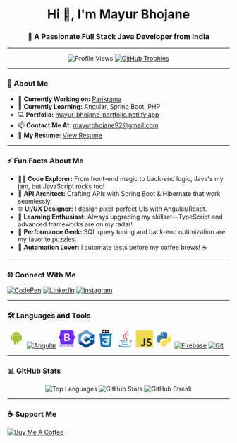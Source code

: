 <h1 align="center">Hi 👋, I'm Mayur Bhojane</h1>
<h3 align="center">🚀 A Passionate Full Stack Java Developer from India</h3>

---

<p align="center">
  <img src="https://komarev.com/ghpvc/?username=mayurbhojane37&label=Profile%20views&color=0e75b6&style=flat" alt="Profile Views" />  
  <a href="https://github.com/ryo-ma/github-profile-trophy"><img src="https://github-profile-trophy.vercel.app/?username=mayurbhojane37&theme=dracula&margin-w=15" alt="GitHub Trophies" /></a>
</p>

---

### 🌟 About Me

- 🔭 **Currently Working on:** [Parikrama](https://webwowpreview.com/parikarama/)
- 🌱 **Currently Learning:** Angular, Spring Boot, PHP
- 💻 **Portfolio:** [mayur-bhojane-portfolio.netlify.app](https://mayur-bhojane-portfolio.netlify.app/)
- 📫 **Contact Me At:** mayurbhojane92@gmail.com
- 📄 **My Resume:** [View Resume](https://drive.google.com/file/d/1-fBuUx5gEeOxQISnD9O85z2vBhI3LfN_/view?usp=drive_link)

---

### ⚡ Fun Facts About Me

- 🧑‍💻 **Code Explorer:** From front-end magic to back-end logic, Java's my jam, but JavaScript rocks too!
- 🔧 **API Architect:** Crafting APIs with Spring Boot & Hibernate that work seamlessly.
- 🌐 **UI/UX Designer:** I design pixel-perfect UIs with Angular/React.
- 🧠 **Learning Enthusiast:** Always upgrading my skillset—TypeScript and advanced frameworks are on my radar!
- 🚀 **Performance Geek:** SQL query tuning and back-end optimization are my favorite puzzles.
- 🤖 **Automation Lover:** I automate tests before my coffee brews! ☕

---

### 🌐 Connect With Me
<p align="left">
  <a href="https://codepen.io/mayurbhojane92" target="blank"><img src="https://raw.githubusercontent.com/rahuldkjain/github-profile-readme-generator/master/src/images/icons/Social/codepen.svg" alt="CodePen" width="40" /></a>
  <a href="https://linkedin.com/in/www.linkedin.com/in/mayur-bhojane-477159287" target="blank"><img src="https://raw.githubusercontent.com/rahuldkjain/github-profile-readme-generator/master/src/images/icons/Social/linked-in-alt.svg" alt="LinkedIn" width="40" /></a>
  <a href="https://instagram.com/mayurbhojane13" target="blank"><img src="https://raw.githubusercontent.com/rahuldkjain/github-profile-readme-generator/master/src/images/icons/Social/instagram.svg" alt="Instagram" width="40" /></a>
</p>

---

### 🛠️ Languages and Tools
<p align="left">
  <a href="https://developer.android.com" target="_blank" rel="noreferrer"><img src="https://raw.githubusercontent.com/devicons/devicon/master/icons/android/android-original-wordmark.svg" alt="Android" width="40" /></a>
  <a href="https://angular.io" target="_blank" rel="noreferrer"><img src="https://angular.io/assets/images/logos/angular/angular.svg" alt="Angular" width="40" /></a>
  <a href="https://getbootstrap.com" target="_blank" rel="noreferrer"><img src="https://raw.githubusercontent.com/devicons/devicon/master/icons/bootstrap/bootstrap-plain-wordmark.svg" alt="Bootstrap" width="40" /></a>
  <a href="https://www.w3schools.com/cpp/" target="_blank" rel="noreferrer"><img src="https://raw.githubusercontent.com/devicons/devicon/master/icons/cplusplus/cplusplus-original.svg" alt="C++" width="40" /></a>
  <a href="https://www.w3schools.com/css/" target="_blank" rel="noreferrer"><img src="https://raw.githubusercontent.com/devicons/devicon/master/icons/css3/css3-original-wordmark.svg" alt="CSS3" width="40" /></a>
  <a href="https://www.java.com" target="_blank" rel="noreferrer"><img src="https://raw.githubusercontent.com/devicons/devicon/master/icons/java/java-original.svg" alt="Java" width="40" /></a>
  <a href="https://developer.mozilla.org/en-US/docs/Web/JavaScript" target="_blank" rel="noreferrer"><img src="https://raw.githubusercontent.com/devicons/devicon/master/icons/javascript/javascript-original.svg" alt="JavaScript" width="40" /></a>
  <a href="https://www.python.org" target="_blank" rel="noreferrer"><img src="https://raw.githubusercontent.com/devicons/devicon/master/icons/python/python-original.svg" alt="Python" width="40" /></a>
  <a href="https://firebase.google.com/" target="_blank" rel="noreferrer"><img src="https://www.vectorlogo.zone/logos/firebase/firebase-icon.svg" alt="Firebase" width="40" /></a>
  <a href="https://git-scm.com/" target="_blank" rel="noreferrer"><img src="https://www.vectorlogo.zone/logos/git-scm/git-scm-icon.svg" alt="Git" width="40" /></a>
</p>

---

### 📊 GitHub Stats

<p align="center">
  <img src="https://github-readme-stats.vercel.app/api/top-langs/?username=mayurbhojane37&layout=compact&theme=radical" alt="Top Languages" />
  <img src="https://github-readme-stats.vercel.app/api?username=mayurbhojane37&show_icons=true&theme=radical" alt="GitHub Stats" />
  <img src="https://github-readme-streak-stats.herokuapp.com/?user=mayurbhojane37&theme=radical" alt="GitHub Streak" />
</p>

---

### ☕ Support Me
<p>
  <a href="https://www.buymeacoffee.com/mayurbhojane92">
    <img src="https://cdn.buymeacoffee.com/buttons/v2/default-yellow.png" height="50" width="210" alt="Buy Me A Coffee" />
  </a>
</p>
